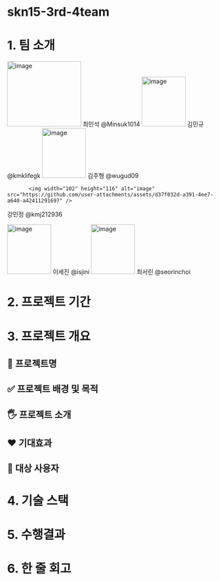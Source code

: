 # skn15-3rd-4team

# 1. 팀 소개
<img width="172" height="152" alt="image" src="https://github.com/user-attachments/assets/0f7ec347-9f05-4747-878b-ae4db82ad4fa" />
최민석 
@Minsuk1014

<img width="102" height="116" alt="image" src="https://github.com/user-attachments/assets/b562425d-6fe4-4da2-b40b-91b73e31f025" />
김민규 
@kmklifegk

<img width="102" height="116" alt="image" src="https://github.com/user-attachments/assets/4dac5983-f9d7-4bcf-bf9f-56aca4445042" />
김주형 
@wugud09

           <img width="102" height="116" alt="image" src="https://github.com/user-attachments/assets/d37f032d-a391-4ee7-a640-a42411291697" />
강민정
@kmj212936

<img width="102" height="116" alt="image" src="https://github.com/user-attachments/assets/e6c2a8d2-e5ab-4d14-b74e-220eb5cbb098" />
이세진 
@isjini

<img width="102" height="116" alt="image" src="https://github.com/user-attachments/assets/f8f8083b-8b6a-49c6-9488-4e80d3bce37f" />
최서린 
@seorinchoi






# 2. 프로젝트 기간
	

# 3. 프로젝트 개요

## 📕 프로젝트명


## ✅ 프로젝트 배경 및 목적


## 🖐️ 프로젝트 소개

## ❤️ 기대효과

## 👤 대상 사용자



# 4. 기술 스택



# 5. 수행결과



# 6. 한 줄 회고

